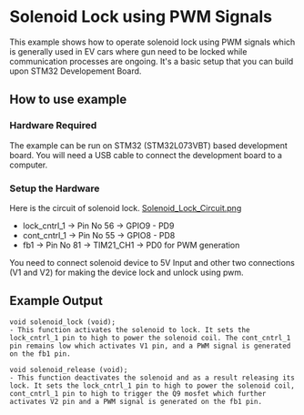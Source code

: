# Solenoid Lock using PWM Signals

This example shows how to operate solenoid lock using PWM signals which is generally used in EV cars where gun need to be locked while communication processes are ongoing. It's a basic setup that you can build upon STM32 Developement Board. 

## How to use example

### Hardware Required

The example can be run on STM32 (STM32L073VBT) based development board. You will need a USB cable to connect the
development board to a computer.

### Setup the Hardware

Here is the circuit of solenoid lock. 
[Solenoid_Lock_Circuit.png](https://github.com/Nirav0401/Solenoid_Lock/blob/main/Solenoid_Lock_Circuit.png)

- lock_cntrl_1 -> Pin No 56 -> GPIO9 - PD9
- cont_cntrl_1 -> Pin No 55 -> GPIO8 - PD8
- fb1 -> Pin No 81 -> TIM21_CH1 -> PD0 for PWM generation

You need to connect solenoid device to 5V Input and other two connections (V1 and V2) for making the device lock and unlock using pwm.

## Example Output

````
void solenoid_lock (void);
- This function activates the solenoid to lock. It sets the lock_cntrl_1 pin to high to power the solenoid coil. The cont_cntrl_1 pin remains low which activates V1 pin, and a PWM signal is generated on the fb1 pin.

void solenoid_release (void);
- This function deactivates the solenoid and as a result releasing its lock. It sets the lock_cntrl_1 pin to high to power the solenoid coil, cont_cntrl_1 pin to high to trigger the Q9 mosfet which further activates V2 pin and a PWM signal is generated on the fb1 pin.

````
